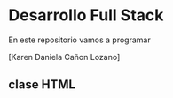 # Desarrollo Full Stack
En este repositorio vamos a programar

[Karen Daniela Cañon Lozano]
## clase HTML